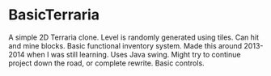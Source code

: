 # BasicTerraria
A simple 2D Terraria clone. Level is randomly generated using tiles. Can hit and mine blocks. Basic functional inventory system. Made this around 2013-2014 when I was still learning. Uses Java swing. Might try to continue project down the road, or complete rewrite. Basic controls.
